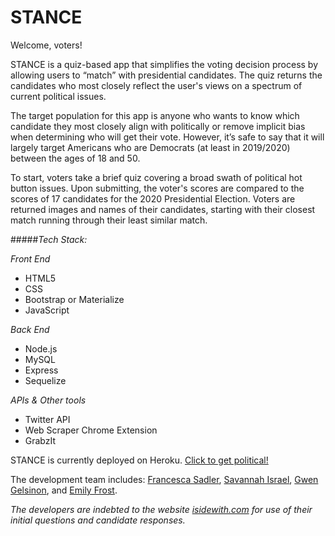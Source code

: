 # STANCE

Welcome, voters!

STANCE is a quiz-based app that simplifies the voting decision process by allowing users to “match” with presidential candidates. The quiz returns the candidates who most closely reflect the user's views on a spectrum of current political issues. 

The target population for this app is anyone who wants to know which candidate they most closely align with politically or remove implicit bias when determining who will get their vote. However, it’s safe to say that it will largely target Americans who are Democrats (at least in 2019/2020) between the ages of 18 and 50. 

To start, voters take a brief quiz covering a broad swath of political hot button issues. Upon submitting, the voter's scores are compared to the scores of 17 candidates for the 2020 Presidential Election. Voters are returned images and names of their candidates, starting with their closest match running through their least similar match. 

 
#####_Tech Stack:_

*Front End*

- HTML5
- CSS
- Bootstrap or Materialize
- JavaScript


*Back End*

- Node.js
- MySQL 
- Express 
- Sequelize


*APIs & Other tools*

- Twitter API
- Web Scraper Chrome Extension
- GrabzIt

STANCE is currently deployed on Heroku. [Click to get political!](https://guarded-spire-35837.herokuapp.com/)

The development team includes: [Francesca Sadler](https://github.com/FrancescaSadler), [Savannah Israel](https://github.com/savannahisrael), [Gwen Gelsinon](https://github.com/ggelsinon), and [Emily Frost](https://github.com/emfrost3711).

*The developers are indebted to the website [isidewith.com](www.isidewith.com) for use of their initial questions and candidate responses.*
